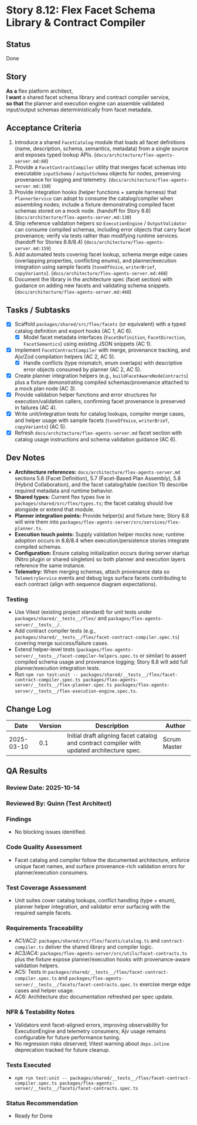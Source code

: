 # Story 8.12: Flex Facet Schema Library & Contract Compiler

## Status
Done

## Story
**As a** flex platform architect,  
**I want** a shared facet schema library and contract compiler service,  
**so that** the planner and execution engine can assemble validated input/output schemas deterministically from facet metadata.

## Acceptance Criteria
1. Introduce a shared `FacetCatalog` module that loads all facet definitions (name, description, schema, semantics, metadata) from a single source and exposes typed lookup APIs. (`docs/architecture/flex-agents-server.md:60`)
2. Provide a `FacetContractCompiler` utility that merges facet schemas into executable `inputSchema` / `outputSchema` objects for nodes, preserving provenance for logging and telemetry. (`docs/architecture/flex-agents-server.md:150`)
3. Provide integration hooks (helper functions + sample harness) that `PlannerService` can adopt to consume the catalog/compiler when assembling nodes; include a fixture demonstrating compiled facet schemas stored on a mock node. (handoff for Story 8.8) (`docs/architecture/flex-agents-server.md:138`)
4. Ship reference validation helpers so `ExecutionEngine` / `OutputValidator` can consume compiled schemas, including error objects that carry facet provenance; verify via tests rather than modifying runtime services. (handoff for Stories 8.8/8.4) (`docs/architecture/flex-agents-server.md:159`)
5. Add automated tests covering facet lookup, schema merge edge cases (overlapping properties, conflicting enums), and planner/execution integration using sample facets (`toneOfVoice`, `writerBrief`, `copyVariants`). (`docs/architecture/flex-agents-server.md:460`)
6. Document the library in the architecture spec (facet section) with guidance on adding new facets and validating schema snippets. (`docs/architecture/flex-agents-server.md:460`)

## Tasks / Subtasks
- [x] Scaffold `packages/shared/src/flex/facets` (or equivalent) with a typed catalog definition and export hooks (AC 1, AC 6).
  - [x] Model facet metadata interfaces (`FacetDefinition`, `FacetDirection`, `FacetSemantics`) using existing JSON snippets (AC 1).
- [x] Implement `FacetContractCompiler` with merge, provenance tracking, and Ajv/Zod compilation helpers (AC 2, AC 5).
  - [x] Handle conflicts (type mismatch, enum overlaps) with descriptive error objects consumed by planner (AC 2, AC 5).
- [x] Create planner integration helpers (e.g., `buildFacetAwareNodeContracts`) plus a fixture demonstrating compiled schemas/provenance attached to a mock plan node (AC 3).
- [x] Provide validation helper functions and error structures for execution/validation callers, confirming facet provenance is preserved in failures (AC 4).
- [x] Write unit/integration tests for catalog lookups, compiler merge cases, and helper usage with sample facets (`toneOfVoice`, `writerBrief`, `copyVariants`) (AC 5).
- [x] Refresh `docs/architecture/flex-agents-server.md` facet section with catalog usage instructions and schema validation guidance (AC 6).

## Dev Notes
- **Architecture references:** `docs/architecture/flex-agents-server.md` sections 5.6 (Facet Definition), 5.7 (Facet-Based Plan Assembly), 5.8 (Hybrid Collaboration), and the facet catalog/table (section 11) describe required metadata and runtime behavior.
- **Shared types:** Current flex types live in `packages/shared/src/flex/types.ts`; the facet catalog should live alongside or extend that module.
- **Planner integration points:** Provide helper(s) and fixture here; Story 8.8 will wire them into `packages/flex-agents-server/src/services/flex-planner.ts`.
- **Execution touch points:** Supply validation helper mocks now; runtime adoption occurs in 8.8/8.4 when execution/persistence stories integrate compiled schemas.
- **Configuration:** Ensure catalog initialization occurs during server startup (Nitro plugin or shared singleton) so both planner and execution layers reference the same instance.
- **Telemetry:** When merging schemas, attach provenance data so `TelemetryService` events and debug logs surface facets contributing to each contract (align with sequence diagram expectations).

### Testing
- Use Vitest (existing project standard) for unit tests under `packages/shared/__tests__/flex/` and `packages/flex-agents-server/__tests__/`.
- Add contract compiler tests (e.g., `packages/shared/__tests__/flex/facet-contract-compiler.spec.ts`) covering merge success/failure cases.
- Extend helper-level tests (`packages/flex-agents-server/__tests__/facet-compiler-helpers.spec.ts` or similar) to assert compiled schema usage and provenance logging; Story 8.8 will add full planner/execution integration tests.
- Run `npm run test:unit -- packages/shared/__tests__/flex/facet-contract-compiler.spec.ts packages/flex-agents-server/__tests__/flex-planner.spec.ts packages/flex-agents-server/__tests__/flex-execution-engine.spec.ts`.

## Change Log
| Date | Version | Description | Author |
|------|---------|-------------|--------|
| 2025-03-10 | 0.1 | Initial draft aligning facet catalog and contract compiler with updated architecture spec. | Scrum Master |

## QA Results

### Review Date: 2025-10-14
### Reviewed By: Quinn (Test Architect)

### Findings
- No blocking issues identified.

### Code Quality Assessment
- Facet catalog and compiler follow the documented architecture, enforce unique facet names, and surface provenance-rich validation errors for planner/execution consumers.

### Test Coverage Assessment
- Unit suites cover catalog lookups, conflict handling (type + enum), planner helper integration, and validator error surfacing with the required sample facets.

### Requirements Traceability
- AC1/AC2: `packages/shared/src/flex/facets/catalog.ts` and `contract-compiler.ts` deliver the shared library and compiler logic.
- AC3/AC4: `packages/flex-agents-server/src/utils/facet-contracts.ts` plus the fixture expose planner/execution hooks with provenance-aware validation helpers.
- AC5: Tests in `packages/shared/__tests__/flex/facet-contract-compiler.spec.ts` and `packages/flex-agents-server/__tests__/facets/facet-contracts.spec.ts` exercise merge edge cases and helper usage.
- AC6: Architecture doc documentation refreshed per spec update.

### NFR & Testability Notes
- Validators emit facet-aligned errors, improving observability for ExecutionEngine and telemetry consumers; Ajv usage remains configurable for future performance tuning.
- No regression risks observed; Vitest warning about `deps.inline` deprecation tracked for future cleanup.

### Tests Executed
- `npm run test:unit -- packages/shared/__tests__/flex/facet-contract-compiler.spec.ts packages/flex-agents-server/__tests__/facets/facet-contracts.spec.ts`

### Status Recommendation
- Ready for Done
